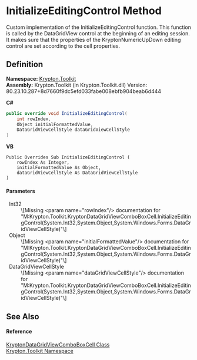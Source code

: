 # InitializeEditingControl Method


Custom implementation of the InitializeEditingControl function. This function is called by the DataGridView control at the beginning of an editing session. It makes sure that the properties of the KryptonNumericUpDown editing control are set according to the cell properties.



## Definition
**Namespace:** <a href="79d2eac2-21f4-54ff-7552-b20c33c30600.md">Krypton.Toolkit</a>  
**Assembly:** Krypton.Toolkit (in Krypton.Toolkit.dll) Version: 80.23.10.287+8d7660f9dc5efd033fabe008ebfb904beab6d444

**C#**
``` C#
public override void InitializeEditingControl(
	int rowIndex,
	Object initialFormattedValue,
	DataGridViewCellStyle dataGridViewCellStyle
)
```
**VB**
``` VB
Public Overrides Sub InitializeEditingControl ( 
	rowIndex As Integer,
	initialFormattedValue As Object,
	dataGridViewCellStyle As DataGridViewCellStyle
)
```



#### Parameters
<dl><dt>  Int32</dt><dd>\[Missing &lt;param name="rowIndex"/&gt; documentation for "M:Krypton.Toolkit.KryptonDataGridViewComboBoxCell.InitializeEditingControl(System.Int32,System.Object,System.Windows.Forms.DataGridViewCellStyle)"\]</dd><dt>  Object</dt><dd>\[Missing &lt;param name="initialFormattedValue"/&gt; documentation for "M:Krypton.Toolkit.KryptonDataGridViewComboBoxCell.InitializeEditingControl(System.Int32,System.Object,System.Windows.Forms.DataGridViewCellStyle)"\]</dd><dt>  DataGridViewCellStyle</dt><dd>\[Missing &lt;param name="dataGridViewCellStyle"/&gt; documentation for "M:Krypton.Toolkit.KryptonDataGridViewComboBoxCell.InitializeEditingControl(System.Int32,System.Object,System.Windows.Forms.DataGridViewCellStyle)"\]</dd></dl>

## See Also


#### Reference
<a href="cd3ff85d-ab33-0d06-1173-b122b0650460.md">KryptonDataGridViewComboBoxCell Class</a>  
<a href="79d2eac2-21f4-54ff-7552-b20c33c30600.md">Krypton.Toolkit Namespace</a>  
